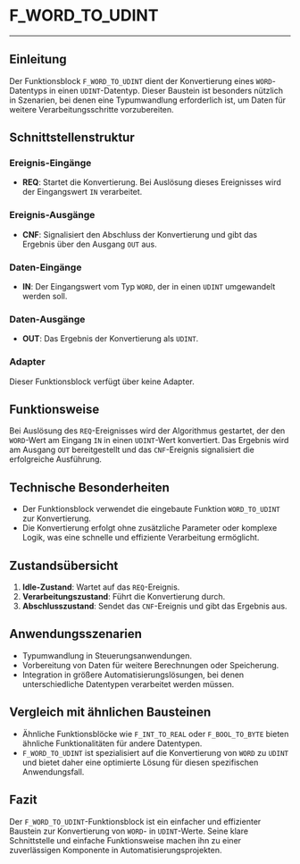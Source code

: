 # F_WORD_TO_UDINT

* * * * * * * * * *
## Einleitung
Der Funktionsblock `F_WORD_TO_UDINT` dient der Konvertierung eines `WORD`-Datentyps in einen `UDINT`-Datentyp. Dieser Baustein ist besonders nützlich in Szenarien, bei denen eine Typumwandlung erforderlich ist, um Daten für weitere Verarbeitungsschritte vorzubereiten.

## Schnittstellenstruktur
### **Ereignis-Eingänge**
- **REQ**: Startet die Konvertierung. Bei Auslösung dieses Ereignisses wird der Eingangswert `IN` verarbeitet.

### **Ereignis-Ausgänge**
- **CNF**: Signalisiert den Abschluss der Konvertierung und gibt das Ergebnis über den Ausgang `OUT` aus.

### **Daten-Eingänge**
- **IN**: Der Eingangswert vom Typ `WORD`, der in einen `UDINT` umgewandelt werden soll.

### **Daten-Ausgänge**
- **OUT**: Das Ergebnis der Konvertierung als `UDINT`.

### **Adapter**
Dieser Funktionsblock verfügt über keine Adapter.

## Funktionsweise
Bei Auslösung des `REQ`-Ereignisses wird der Algorithmus gestartet, der den `WORD`-Wert am Eingang `IN` in einen `UDINT`-Wert konvertiert. Das Ergebnis wird am Ausgang `OUT` bereitgestellt und das `CNF`-Ereignis signalisiert die erfolgreiche Ausführung.

## Technische Besonderheiten
- Der Funktionsblock verwendet die eingebaute Funktion `WORD_TO_UDINT` zur Konvertierung.
- Die Konvertierung erfolgt ohne zusätzliche Parameter oder komplexe Logik, was eine schnelle und effiziente Verarbeitung ermöglicht.

## Zustandsübersicht
1. **Idle-Zustand**: Wartet auf das `REQ`-Ereignis.
2. **Verarbeitungszustand**: Führt die Konvertierung durch.
3. **Abschlusszustand**: Sendet das `CNF`-Ereignis und gibt das Ergebnis aus.

## Anwendungsszenarien
- Typumwandlung in Steuerungsanwendungen.
- Vorbereitung von Daten für weitere Berechnungen oder Speicherung.
- Integration in größere Automatisierungslösungen, bei denen unterschiedliche Datentypen verarbeitet werden müssen.

## Vergleich mit ähnlichen Bausteinen
- Ähnliche Funktionsblöcke wie `F_INT_TO_REAL` oder `F_BOOL_TO_BYTE` bieten ähnliche Funktionalitäten für andere Datentypen.
- `F_WORD_TO_UDINT` ist spezialisiert auf die Konvertierung von `WORD` zu `UDINT` und bietet daher eine optimierte Lösung für diesen spezifischen Anwendungsfall.

## Fazit
Der `F_WORD_TO_UDINT`-Funktionsblock ist ein einfacher und effizienter Baustein zur Konvertierung von `WORD`- in `UDINT`-Werte. Seine klare Schnittstelle und einfache Funktionsweise machen ihn zu einer zuverlässigen Komponente in Automatisierungsprojekten.